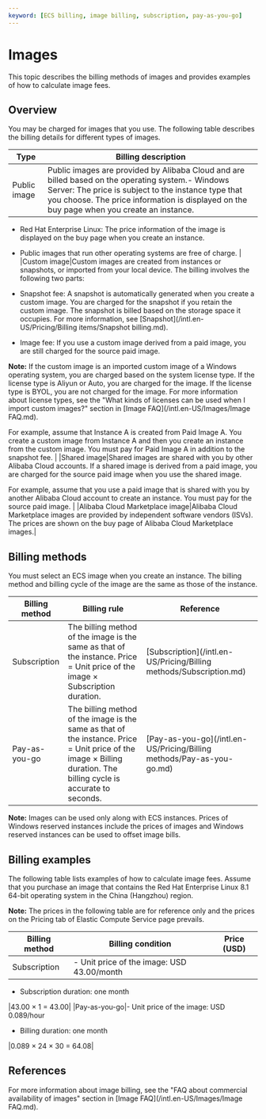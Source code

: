 ```yaml
---
keyword: [ECS billing, image billing, subscription, pay-as-you-go]
---
```


# Images

This topic describes the billing methods of images and provides examples of how to calculate image fees.

## Overview

You may be charged for images that you use. The following table describes the billing details for different types of images.

|Type|Billing description|
|----|-------------------|
|Public image|Public images are provided by Alibaba Cloud and are billed based on the operating system.-   Windows Server: The price is subject to the instance type that you choose. The price information is displayed on the buy page when you create an instance.
-   Red Hat Enterprise Linux: The price information of the image is displayed on the buy page when you create an instance.
-   Public images that run other operating systems are free of charge. |
|Custom image|Custom images are created from instances or snapshots, or imported from your local device. The billing involves the following two parts:

-   Snapshot fee: A snapshot is automatically generated when you create a custom image. You are charged for the snapshot if you retain the custom image. The snapshot is billed based on the storage space it occupies. For more information, see [Snapshot](/intl.en-US/Pricing/Billing items/Snapshot billing.md).
-   Image fee: If you use a custom image derived from a paid image, you are still charged for the source paid image.

**Note:** If the custom image is an imported custom image of a Windows operating system, you are charged based on the system license type. If the license type is Aliyun or Auto, you are charged for the image. If the license type is BYOL, you are not charged for the image. For more information about license types, see the "What kinds of licenses can be used when I import custom images?" section in [Image FAQ](/intl.en-US/Images/Image FAQ.md).

For example, assume that Instance A is created from Paid Image A. You create a custom image from Instance A and then you create an instance from the custom image. You must pay for Paid Image A in addition to the snapshot fee. |
|Shared image|Shared images are shared with you by other Alibaba Cloud accounts. If a shared image is derived from a paid image, you are charged for the source paid image when you use the shared image.

For example, assume that you use a paid image that is shared with you by another Alibaba Cloud account to create an instance. You must pay for the source paid image. |
|Alibaba Cloud Marketplace image|Alibaba Cloud Marketplace images are provided by independent software vendors \(ISVs\). The prices are shown on the buy page of Alibaba Cloud Marketplace images.|

## Billing methods

You must select an ECS image when you create an instance. The billing method and billing cycle of the image are the same as those of the instance.

|Billing method|Billing rule|Reference|
|--------------|------------|---------|
|Subscription|The billing method of the image is the same as that of the instance. Price = Unit price of the image × Subscription duration.|[Subscription](/intl.en-US/Pricing/Billing methods/Subscription.md)|
|Pay-as-you-go|The billing method of the image is the same as that of the instance. Price = Unit price of the image × Billing duration. The billing cycle is accurate to seconds.|[Pay-as-you-go](/intl.en-US/Pricing/Billing methods/Pay-as-you-go.md)|

**Note:** Images can be used only along with ECS instances. Prices of Windows reserved instances include the prices of images and Windows reserved instances can be used to offset image bills.

## Billing examples

The following table lists examples of how to calculate image fees. Assume that you purchase an image that contains the Red Hat Enterprise Linux 8.1 64-bit operating system in the China \(Hangzhou\) region.

**Note:** The prices in the following table are for reference only and the prices on the Pricing tab of Elastic Compute Service page prevails.

|Billing method|Billing condition|Price \(USD\)|
|--------------|-----------------|-------------|
|Subscription|-   Unit price of the image: USD 43.00/month
-   Subscription duration: one month

|43.00 × 1 = 43.00|
|Pay-as-you-go|-   Unit price of the image: USD 0.089/hour
-   Billing duration: one month

|0.089 × 24 × 30 = 64.08|

## References

For more information about image billing, see the "FAQ about commercial availability of images" section in [Image FAQ](/intl.en-US/Images/Image FAQ.md).

